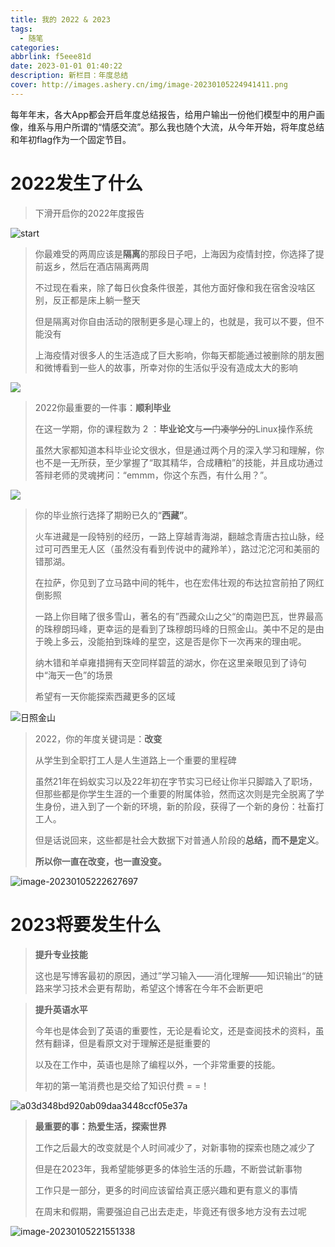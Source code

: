 ```yaml
---
title: 我的 2022 & 2023
tags:
  - 随笔
categories: 
abbrlink: f5eee81d
date: 2023-01-01 01:40:22
description: 新栏目：年度总结
cover: http://images.ashery.cn/img/image-20230105224941411.png
---
```



每年年末，各大App都会开启年度总结报告，给用户输出一份他们模型中的用户画像，维系与用户所谓的“情感交流”。那么我也随个大流，从今年开始，将年度总结和年初flag作为一个固定节目。

# 2022发生了什么

> 下滑开启你的2022年度报告

![start](https://pic.imgdb.cn/item/63b6d7febe43e0d30e7ca254.jpg)



> 你最难受的两周应该是**隔离**的那段日子吧，上海因为疫情封控，你选择了提前返乡，然后在酒店隔离两周
>
> 不过现在看来，除了每日伙食条件很差，其他方面好像和我在宿舍没啥区别，反正都是床上躺一整天
>
> 但是隔离对你自由活动的限制更多是心理上的，也就是，我可以不要，但不能没有
>
> 上海疫情对很多人的生活造成了巨大影响，你每天都能通过被删除的朋友圈和微博看到一些人的故事，所幸对你的生活似乎没有造成太大的影响

![](https://pic.imgdb.cn/item/63b6d892be43e0d30e7dfeac.jpg)



> 2022你最重要的一件事：**顺利毕业**
>
> 在这一学期，你的课程数为 2 ：**毕业论文**与~~一门凑学分的~~Linux操作系统
>
> 虽然大家都知道本科毕业论文很水，但是通过两个月的深入学习和理解，你也不是一无所获，至少掌握了“取其精华，合成糟粕”的技能，并且成功通过答辩老师的灵魂拷问：“emmm，你这个东西，有什么用？”。

![](https://pic.imgdb.cn/item/63b6d983be43e0d30e803f7b.jpg)



> 你的毕业旅行选择了期盼已久的“**西藏”**。
>
> 火车进藏是一段特别的经历，一路上穿越青海湖，翻越念青唐古拉山脉，经过可可西里无人区（虽然没有看到传说中的藏羚羊），路过沱沱河和美丽的错那湖。
>
> 在拉萨，你见到了立马路中间的牦牛，也在宏伟壮观的布达拉宫前拍了网红倒影照
>
> 一路上你目睹了很多雪山，著名的有”西藏众山之父“的南迦巴瓦，世界最高的珠穆朗玛峰，更幸运的是看到了珠穆朗玛峰的日照金山。美中不足的是由于晚上多云，没能拍到珠峰的星空，这是否是你下一次再来的理由呢。
>
> 纳木错和羊卓雍措拥有天空同样碧蓝的湖水，你在这里亲眼见到了诗句中“海天一色”的场景
>
> 希望有一天你能探索西藏更多的区域

![日照金山](https://pic.imgdb.cn/item/63b6d79bbe43e0d30e7bca27.jpg)



> 2022，你的年度关键词是：**改变**
>
> 从学生到全职打工人是人生道路上一个重要的里程碑
>
> 虽然21年在蚂蚁实习以及22年初在字节实习已经让你半只脚踏入了职场，但那些都是你学生生涯的一个重要的附属体验，然而这次则是完全脱离了学生身份，进入到了一个新的环境，新的阶段，获得了一个新的身份：社畜打工人。
>
> 但是话说回来，这些都是社会大数据下对普通人阶段的**总结，而不是定义**。
>
> **所以你一直在改变，也一直没变。**

![image-20230105222627697](https://pic.imgdb.cn/item/63b6dedabe43e0d30e8bbc80.jpg)



# 2023将要发生什么

> **提升专业技能**
>
> 这也是写博客最初的原因，通过”学习输入——消化理解——知识输出“的链路来学习技术会更有帮助，希望这个博客在今年不会断更吧



> **提升英语水平**
>
> 今年也是体会到了英语的重要性，无论是看论文，还是查阅技术的资料，虽然有翻译，但是看原文对于理解还是挺重要的
>
> 以及在工作中，英语也是除了编程以外，一个非常重要的技能。
>
> 年初的第一笔消费也是交给了知识付费 = =！

![a03d348bd920ab09daa3448ccf05e37a](http://images.ashery.cn/img/a03d348bd920ab09daa3448ccf05e37a.jpeg)





> **最重要的事：热爱生活，探索世界**
>
> 工作之后最大的改变就是个人时间减少了，对新事物的探索也随之减少了
>
> 但是在2023年，我希望能够更多的体验生活的乐趣，不断尝试新事物
>
> 工作只是一部分，更多的时间应该留给真正感兴趣和更有意义的事情
>
> 在周末和假期，需要强迫自己出去走走，毕竟还有很多地方没有去过呢

![image-20230105221551338](https://pic.imgdb.cn/item/63b6dea8be43e0d30e8b544a.jpg)



